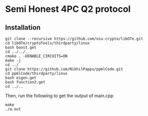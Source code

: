 # Semi Honest 4PC Q2 protocol 

## Installation
 
```
git clone --recursive https://github.com/osu-crypto/libOTe.git
cd libOTe/cryptoTools/thirdparty/linux
bash boost.get
cd ../../..
cmake . -DENABLE_CIRCUITS=ON
make -j
cd ../
git clone https://github.com/NikhilPappu/ppmlCode.git
cd ppmlCode/thirdparty/linux
bash eigen.get
bash function2.get
cd ../..
```
Then, run the following to get the output of main.cpp

```
make
./a.out
```
